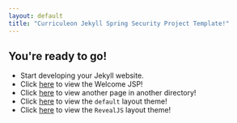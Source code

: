 ```yaml
---
layout: default
title: "Curriculeon Jekyll Spring Security Project Template!"
---
```


## You're ready to go!
* Start developing your Jekyll website.
* Click [here](/) to view the Welcome JSP!
* Click [here](./sample-directory/another-page-to-link-to.md) to view another page in another directory!
* Click [here](./sample-directory/layout-example-default.md) to view the `default` layout theme!
* Click [here](./sample-directory/layout-example-revealjs.md) to view the `RevealJS` layout theme!
